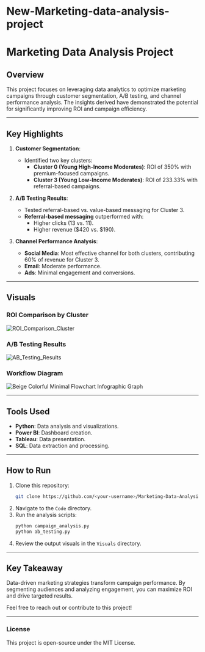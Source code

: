 # New-Marketing-data-analysis-project
# Marketing Data Analysis Project

## Overview
This project focuses on leveraging data analytics to optimize marketing campaigns through customer segmentation, A/B testing, and channel performance analysis. The insights derived have demonstrated the potential for significantly improving ROI and campaign efficiency.

---

## Key Highlights

1. **Customer Segmentation**:
   - Identified two key clusters:
     - **Cluster 0 (Young High-Income Moderates)**: ROI of 350% with premium-focused campaigns.
     - **Cluster 3 (Young Low-Income Moderates)**: ROI of 233.33% with referral-based campaigns.

2. **A/B Testing Results**:
   - Tested referral-based vs. value-based messaging for Cluster 3.
   - **Referral-based messaging** outperformed with:
     - Higher clicks (13 vs. 11).
     - Higher revenue ($420 vs. $190).

3. **Channel Performance Analysis**:
   - **Social Media**: Most effective channel for both clusters, contributing 60% of revenue for Cluster 3.
   - **Email**: Moderate performance.
   - **Ads**: Minimal engagement and conversions.

---

## Visuals

### ROI Comparison by Cluster
![ROI_Comparison_Cluster](https://github.com/user-attachments/assets/cd158eab-7764-43ed-8949-c65593669b09)


### A/B Testing Results
![AB_Testing_Results](https://github.com/user-attachments/assets/361ac218-ca2a-4f87-ada9-4513c78d5c15)


### Workflow Diagram
![Beige Colorful Minimal Flowchart Infographic Graph](https://github.com/user-attachments/assets/3cf089b8-b35f-43ff-836e-883cbbd1a523)


---

## Tools Used
- **Python**: Data analysis and visualizations.
- **Power BI**: Dashboard creation.
- **Tableau**: Data presentation.
- **SQL**: Data extraction and processing.

---

## How to Run
1. Clone this repository:
   ```bash
   git clone https://github.com/<your-username>/Marketing-Data-Analysis-Project.git
   ```
2. Navigate to the `Code` directory.
3. Run the analysis scripts:
   ```bash
   python campaign_analysis.py
   python ab_testing.py
   ```
4. Review the output visuals in the `Visuals` directory.

---

## Key Takeaway
Data-driven marketing strategies transform campaign performance. By segmenting audiences and analyzing engagement, you can maximize ROI and drive targeted results.

Feel free to reach out or contribute to this project!

---

### License
This project is open-source under the MIT License.

